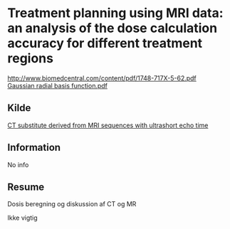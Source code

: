 <h1>
	Treatment planning using MRI data: an analysis of the dose calculation accuracy for different treatment regions
</h1>
<a href="http://www.biomedcentral.com/content/pdf/1748-717X-5-62.pdf">
	http://www.biomedcentral.com/content/pdf/1748-717X-5-62.pdf
</a><br />
<a href="Gaussian radial basis function.pdf">
	Gaussian radial basis function.pdf
</a>
<h2>
	Kilde
</h2>
<a href="../CT substitute derived from MRI sequences with ultrashort echo time/">
	CT substitute derived from MRI sequences with ultrashort echo time
</a>
<h2>
	Information
</h2>
<p>
	No info
</p>
<h2>
	Resume
</h2>
<p>
	Dosis beregning og diskussion af CT og MR
</p>
<p>
	Ikke vigtig
</p>

